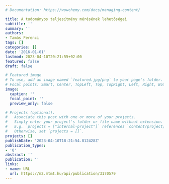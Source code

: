 ```yaml
---
# Documentation: https://wowchemy.com/docs/managing-content/

title: A tudományos teljesítmény mérésének lehetőségei
subtitle: ''
summary: ''
authors:
- Tamás Ferenci
tags: []
categories: []
date: '2016-01-01'
lastmod: 2023-04-10T20:21:55+02:00
featured: false
draft: false

# Featured image
# To use, add an image named `featured.jpg/png` to your page's folder.
# Focal points: Smart, Center, TopLeft, Top, TopRight, Left, Right, BottomLeft, Bottom, BottomRight.
image:
  caption: ''
  focal_point: ''
  preview_only: false

# Projects (optional).
#   Associate this post with one or more of your projects.
#   Simply enter your project's folder or file name without extension.
#   E.g. `projects = ["internal-project"]` references `content/project/deep-learning/index.md`.
#   Otherwise, set `projects = []`.
projects: []
publishDate: '2023-04-10T18:21:54.812428Z'
publication_types:
- '0'
abstract: ''
publication: ''
links:
- name: URL
  url: https://m2.mtmt.hu/api/publication/3170579
---
```

